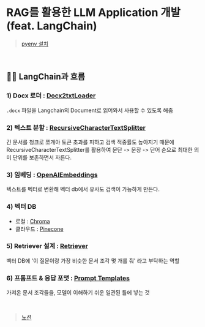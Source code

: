 # RAG를 활용한 LLM Application 개발 (feat. LangChain)

> [pyenv 설치](https://javaexpert.tistory.com/1056) 

</br> 

## 🦜🔗 LangChain과 흐름 
### 1) Docx 로더 :  [Docx2txtLoader](https://python.langchain.com/docs/integrations/document_loaders/microsoft_word)
`.docx` 파일을 Langchain의 Document로 읽어와서 사용할 수 있도록 해줌 

### 2) 텍스트 분할 : [RecursiveCharacterTextSplitter](https://python.langchain.com/docs/how_to/recursive_text_splitter)
긴 문서를 청크로 쪼개야 토큰 초과를 피하고 검색 적중률도 높아지기 때문에 RecursiveCharacterTextSplitter를 활용하여 문단 -> 문장 -> 단어 순으로 최대한 의미 단위를 보존하면서 자른다. 

### 3) 임베딩 : [OpenAIEmbeddings](https://python.langchain.com/api_reference/openai/embeddings/langchain_openai.embeddings.base.OpenAIEmbeddings.html)
텍스트를 벡터로 변환해 벡터 db에서 유사도 검색이 가능하게 만든다. 

### 4) 벡터 DB 
- 로컬 : [Chroma](https://www.trychroma.com)
- 클라우드 : [Pinecone](https://app.pinecone.io/)

### 5) Retriever 설계 : [Retriever](https://python.langchain.com/docs/how_to/vectorstore_retriever/)
벡터 DB에 '이 질문이랑 가장 비슷한 문서 조각 몇 개를 줘' 라고 부탁하는 역할

### 6) 프롬프트 & 응답 포맷 : [Prompt Templates](https://python.langchain.com/docs/concepts/prompt_templates/)
가져온 문서 조각들을, 모델이 이해하기 쉬운 일관된 틀에 넣는 것

</br> 

> [노션](https://erika0915.tistory.com/entry/RAG-RAG를-사용한-LLM-Application-개발)
